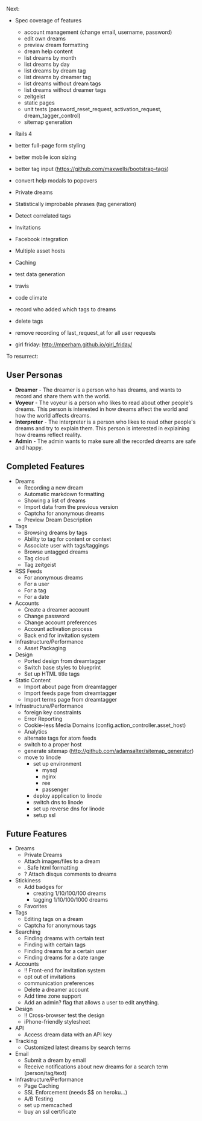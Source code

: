 Next:

* Spec coverage of features
  * account management (change email, username, password)
  * edit own dreams
  * preview dream formatting
  * dream help content
  * list dreams by month
  * list dreams by day
  * list dreams by dream tag
  * list dreams by dreamer tag
  * list dreams without dream tags
  * list dreams without dreamer tags
  * zeitgeist
  * static pages
  * unit tests (password_reset_request, activation_request, dream_tagger_control)
  * sitemap generation

* Rails 4
* better full-page form styling
* better mobile icon sizing
* better tag input (https://github.com/maxwells/bootstrap-tags)
* convert help modals to popovers
* Private dreams
* Statistically improbable phrases (tag generation)
* Detect correlated tags
* Invitations
* Facebook integration
* Multiple asset hosts
* Caching
* test data generation
* travis
* code climate
* record who added which tags to dreams
* delete tags
* remove recording of last_request_at for all user requests
* girl friday: http://mperham.github.io/girl_friday/

To resurrect:


## User Personas ##

  * __Dreamer__ - The dreamer is a person who has dreams, and wants to record and share them with the world.
  * __Voyeur__ - The voyeur is a person who likes to read about other people's dreams. This person is interested in how dreams affect the world and how the world affects dreams.
  * __Interpreter__ - The interpreter is a person who likes to read other people's dreams and try to explain them. This person is interested in explaining how dreams reflect reality.
  * __Admin__ - The admin wants to make sure all the recorded dreams are safe and happy.

## Completed Features ##

  * Dreams
    * Recording a new dream
    * Automatic markdown formatting
    * Showing a list of dreams
    * Import data from the previous version
    * Captcha for anonymous dreams
    * Preview Dream Description
  * Tags
    * Browsing dreams by tags
    * Ability to tag for content or context
    * Associate user with tags/taggings
    * Browse untagged dreams
    * Tag cloud
    * Tag zeitgeist
  * RSS Feeds
    * For anonymous dreams
    * For a user
    * For a tag
    * For a date
  * Accounts
    * Create a dreamer account
    * Change password
    * Change account preferences
    * Account activation process
    * Back end for invitation system
  * Infrastructure/Performance
    * Asset Packaging
  * Design
    * Ported design from dreamtagger
    * Switch base styles to blueprint
    * Set up HTML title tags
  * Static Content
    * Import about page from dreamtagger
    * Import feeds page from dreamtagger
    * Import terms page from dreamtagger
  * Infrastructure/Performance
    * foreign key constraints
    * Error Reporting
    * Cookie-less Media Domains (config.action_controller.asset_host)
    * Analytics
    * alternate tags for atom feeds
    * switch to a proper host
    * generate sitemap (http://github.com/adamsalter/sitemap_generator)
    * move to linode
      * set up environment
        * mysql
        * nginx
        * ree
        * passenger
      * deploy application to linode
      * switch dns to linode
      * set up reverse dns for linode
      * setup ssl

## Future Features ##

  * Dreams
    * Private Dreams
    * Attach images/files to a dream
    * . Safe html formatting
    * ? Attach disqus comments to dreams
  * Stickiness
    * Add badges for
      * creating 1/10/100/100 dreams
      * tagging 1/10/100/1000 dreams
    * Favorites
  * Tags
    * Editing tags on a dream
    * Captcha for anonymous tags
  * Searching
    * Finding dreams with certain text
    * Finding with certain tags
    * Finding dreams for a certain user
    * Finding dreams for a date range
  * Accounts
    * !! Front-end for invitation system
    * opt out of invitations
    * communication preferences
    * Delete a dreamer account
    * Add time zone support
    * Add an admin? flag that allows a user to edit anything.
  * Design
    * !! Cross-browser test the design
    * iPhone-friendly stylesheet
  * API
    * Access dream data with an API key
  * Tracking
    * Customized latest dreams by search terms
  * Email
    * Submit a dream by email
    * Receive notifications about new dreams for a search term (person/tag/text)
  * Infrastructure/Performance
    * Page Caching
    * SSL Enforcement (needs $$ on heroku...)
    * A/B Testing
    * set up memcached
    * buy an ssl certificate

